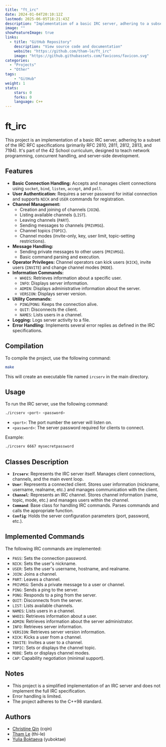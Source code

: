 ```yaml
---
title: "ft_irc"
date: 2024-01-04T20:10:12Z
lastmod: 2025-06-05T18:21:43Z
description: "Implementation of a basic IRC server, adhering to a subset of the IRC RFC specifications (primarily RFC 2810, 2811, 2812, 2813, and 7194)."
image: ""
showFeatureImage: true
links:
  - title: "GitHub Repository"
    description: "View source code and documentation"
    website: "https://github.com/tham-le/ft_irc"
    image: "https://github.githubassets.com/favicons/favicon.svg"
categories:
  - "Projects"
  - "Other"
tags:
    - "GitHub"
weight: 1
stats:
    stars: 0
    forks: 0
    language: C++
---
```


# ft_irc

This project is an implementation of a basic IRC server, adhering to a subset of the IRC RFC specifications (primarily RFC 2810, 2811, 2812, 2813, and 7194). It's part of the 42 School curriculum, designed to teach network programming, concurrent handling, and server-side development.

## Features

*   **Basic Connection Handling:** Accepts and manages client connections using `socket`, `bind`, `listen`, `accept`, and `poll`.
*   **User Authentication:** Requires a server password for initial connection and supports `NICK` and `USER` commands for registration.
*   **Channel Management:**
    *   Creation and joining of channels (`JOIN`).
    *   Listing available channels (`LIST`).
    *   Leaving channels (`PART`).
    *   Sending messages to channels (`PRIVMSG`).
    *   Channel topics (`TOPIC`).
    *   Channel modes (invite-only, key, user limit, topic-setting restrictions).
*   **Message Handling:**
    *   Sending private messages to other users (`PRIVMSG`).
    *   Basic command parsing and execution.
*   **Operator Privileges:**  Channel operators can kick users (`KICK`), invite users (`INVITE`) and change channel modes (`MODE`).
*   **Information Commands:**
    *   `WHOIS`:  Retrieves information about a specific user.
    *   `INFO`: Displays server information.
    *   `ADMIN`: Displays administrative information about the server.
    *   `VERSION`: Displays server version.
*   **Utility Commands:**
    *   `PING`/`PONG`:  Keeps the connection alive.
    *   `QUIT`: Disconnects the client.
    *   `NAMES`:  Lists users in a channel.
*   **Logging:** Logs server activity to a file.
*   **Error Handling:** Implements several error replies as defined in the IRC specifications.

## Compilation

To compile the project, use the following command:

```bash
make
```

This will create an executable file named `ircserv` in the main directory.

## Usage

To run the IRC server, use the following command:

```bash
./ircserv <port> <password>
```

*   `<port>`:  The port number the server will listen on.
*   `<password>`: The server password required for clients to connect.

Example:

```bash
./ircserv 6667 mysecretpassword
```

## Classes Description

*   **`Ircserv`**: Represents the IRC server itself. Manages client connections, channels, and the main event loop.
*   **`User`**: Represents a connected client. Stores user information (nickname, username, realname, etc.) and manages communication with the client.
*   **`Channel`**: Represents an IRC channel. Stores channel information (name, topic, mode, etc.) and manages users within the channel.
*   **`Command`**: Base class for handling IRC commands. Parses commands and calls the appropriate function.
*   **`Config`**: Holds the server configuration parameters (port, password, etc.).

## Implemented Commands

The following IRC commands are implemented:

*   `PASS`: Sets the connection password.
*   `NICK`: Sets the user's nickname.
*   `USER`: Sets the user's username, hostname, and realname.
*   `JOIN`: Joins a channel.
*   `PART`: Leaves a channel.
*   `PRIVMSG`: Sends a private message to a user or channel.
*   `PING`: Sends a ping to the server.
*   `PONG`: Responds to a ping from the server.
*   `QUIT`: Disconnects from the server.
*   `LIST`: Lists available channels.
*   `NAMES`: Lists users in a channel.
*   `WHOIS`: Retrieves information about a user.
*   `ADMIN`: Retrieves information about the server administrator.
*   `INFO`: Retrieves server information.
*   `VERSION`: Retrieves server version information.
*   `KICK`: Kicks a user from a channel.
*   `INVITE`: Invites a user to a channel.
*   `TOPIC`: Sets or displays the channel topic.
*   `MODE`: Sets or displays channel modes.
*   `CAP`: Capability negotiation (minimal support).

## Notes

*   This project is a simplified implementation of an IRC server and does not implement the full IRC specification.
*   Error handling is limited.
*   The project adheres to the C++98 standard.

## Authors

*   [Christine Qin](https://github.com/cqin42) (cqin)
*   [Tham Le](https://github.com/tham-le) (thi-le)
*   [Yulia Boktaeva](https://github.com/yboktaeva) (yuboktae)
